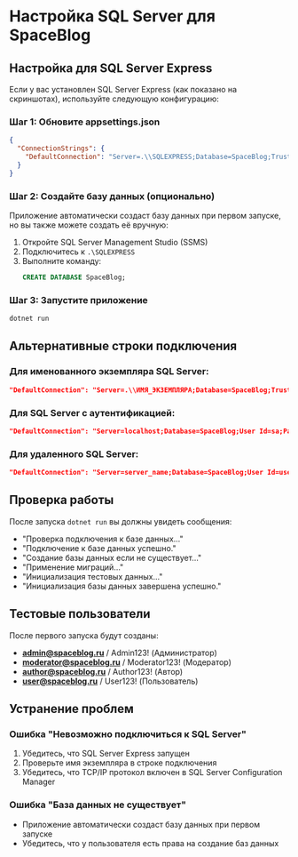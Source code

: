 # Настройка SQL Server для SpaceBlog

## Настройка для SQL Server Express

Если у вас установлен SQL Server Express (как показано на скриншотах), используйте следующую конфигурацию:

### Шаг 1: Обновите appsettings.json

```json
{
  "ConnectionStrings": {
    "DefaultConnection": "Server=.\\SQLEXPRESS;Database=SpaceBlog;Trusted_Connection=true;TrustServerCertificate=true;"
  }
}
```

### Шаг 2: Создайте базу данных (опционально)

Приложение автоматически создаст базу данных при первом запуске, но вы также можете создать её вручную:

1. Откройте SQL Server Management Studio (SSMS)
2. Подключитесь к `.\SQLEXPRESS`
3. Выполните команду:
   ```sql
   CREATE DATABASE SpaceBlog;
   ```

### Шаг 3: Запустите приложение

```bash
dotnet run
```

## Альтернативные строки подключения

### Для именованного экземпляра SQL Server:
```json
"DefaultConnection": "Server=.\\ИМЯ_ЭКЗЕМПЛЯРА;Database=SpaceBlog;Trusted_Connection=true;TrustServerCertificate=true;"
```

### Для SQL Server с аутентификацией:
```json
"DefaultConnection": "Server=localhost;Database=SpaceBlog;User Id=sa;Password=YourPassword;TrustServerCertificate=true;"
```

### Для удаленного SQL Server:
```json
"DefaultConnection": "Server=server_name;Database=SpaceBlog;User Id=username;Password=password;TrustServerCertificate=true;"
```

## Проверка работы

После запуска `dotnet run` вы должны увидеть сообщения:
- "Проверка подключения к базе данных..."
- "Подключение к базе данных успешно."
- "Создание базы данных если не существует..."
- "Применение миграций..."
- "Инициализация тестовых данных..."
- "Инициализация базы данных завершена успешно."

## Тестовые пользователи

После первого запуска будут созданы:
- **admin@spaceblog.ru** / Admin123! (Администратор)
- **moderator@spaceblog.ru** / Moderator123! (Модератор)  
- **author@spaceblog.ru** / Author123! (Автор)
- **user@spaceblog.ru** / User123! (Пользователь)

## Устранение проблем

### Ошибка "Невозможно подключиться к SQL Server"
1. Убедитесь, что SQL Server Express запущен
2. Проверьте имя экземпляра в строке подключения
3. Убедитесь, что TCP/IP протокол включен в SQL Server Configuration Manager

### Ошибка "База данных не существует"
- Приложение автоматически создаст базу данных при первом запуске
- Убедитесь, что у пользователя есть права на создание баз данных